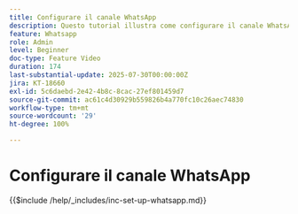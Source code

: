 ```yaml
---
title: Configurare il canale WhatsApp
description: Questo tutorial illustra come configurare il canale WhatsApp in Adobe Journey Optimizer per abilitare la messaggistica aziendale in tempo reale.
feature: Whatsapp
role: Admin
level: Beginner
doc-type: Feature Video
duration: 174
last-substantial-update: 2025-07-30T00:00:00Z
jira: KT-18660
exl-id: 5c6daebd-2e42-4b8c-8cac-27ef801459d7
source-git-commit: ac61c4d30929b559826b4a770fc10c26aec74830
workflow-type: tm+mt
source-wordcount: '29'
ht-degree: 100%

---
```


# Configurare il canale WhatsApp

{{$include /help/_includes/inc-set-up-whatsapp.md}}